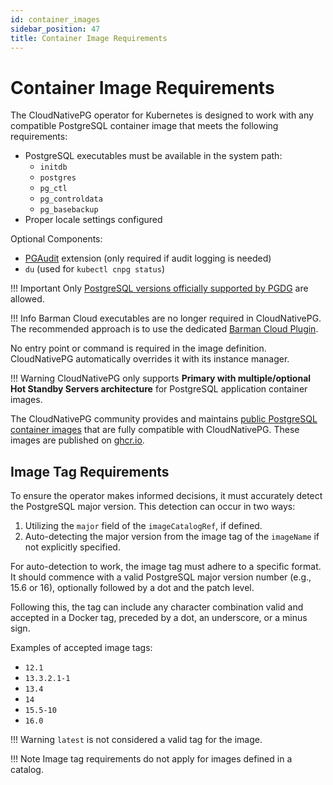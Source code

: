 ```yaml
---
id: container_images
sidebar_position: 47
title: Container Image Requirements
---
```


# Container Image Requirements
<!-- SPDX-License-Identifier: CC-BY-4.0 -->

The CloudNativePG operator for Kubernetes is designed to work with any
compatible PostgreSQL container image that meets the following requirements:

- PostgreSQL executables must be available in the system path:
  - `initdb`
  - `postgres`
  - `pg_ctl`
  - `pg_controldata`
  - `pg_basebackup`
- Proper locale settings configured

Optional Components:

- [PGAudit](https://www.pgaudit.org/) extension (only required if audit logging
  is needed)
- `du` (used for `kubectl cnpg status`)

!!! Important
    Only [PostgreSQL versions officially supported by PGDG](https://postgresql.org/) are allowed.

!!! Info
    Barman Cloud executables are no longer required in CloudNativePG. The
    recommended approach is to use the dedicated [Barman Cloud Plugin](https://github.com/cloudnative-pg/plugin-barman-cloud).

No entry point or command is required in the image definition. CloudNativePG
automatically overrides it with its instance manager.

!!! Warning
    CloudNativePG only supports **Primary with multiple/optional Hot Standby
    Servers architecture** for PostgreSQL application container images.

The CloudNativePG community provides and maintains
[public PostgreSQL container images](https://github.com/cloudnative-pg/postgres-containers)
that are fully compatible with CloudNativePG. These images are published on
[ghcr.io](https://ghcr.io/cloudnative-pg/postgresql).

## Image Tag Requirements

To ensure the operator makes informed decisions, it must accurately detect the
PostgreSQL major version. This detection can occur in two ways:

1. Utilizing the `major` field of the `imageCatalogRef`, if defined.
2. Auto-detecting the major version from the image tag of the `imageName` if
   not explicitly specified.

For auto-detection to work, the image tag must adhere to a specific format. It
should commence with a valid PostgreSQL major version number (e.g., 15.6 or
16), optionally followed by a dot and the patch level.

Following this, the tag can include any character combination valid and
accepted in a Docker tag, preceded by a dot, an underscore, or a minus sign.

Examples of accepted image tags:

- `12.1`
- `13.3.2.1-1`
- `13.4`
- `14`
- `15.5-10`
- `16.0`

!!! Warning
    `latest` is not considered a valid tag for the image.

!!! Note
    Image tag requirements do not apply for images defined in a catalog.

